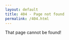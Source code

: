 ```yaml
---
layout: default
title: 404 - Page not found
permalink: /404.html
---
```


That page cannot be found!